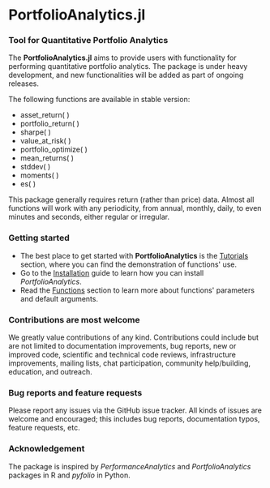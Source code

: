 # PortfolioAnalytics.jl

### Tool for Quantitative Portfolio Analytics

The **PortfolioAnalytics.jl** aims to provide users with functionality for performing quantitative portfolio analytics. The package is under heavy development, and new functionalities will be added as part of ongoing releases.

The following functions are available in stable version:
* asset_return( )
* portfolio_return( )
* sharpe( )
* value\_at\_risk( )
* portfolio_optimize( )
* mean_returns( )
* stddev( )
* moments( )
* es( )

This package generally requires return (rather than price) data. Almost all functions will work with any periodicity, from annual, monthly, daily, to even minutes and seconds, either regular or irregular.

### Getting started
* The best place to get started with **PortfolioAnalytics** is the [Tutorials](@ref) section, where you can find the demonstration of functions' use.
* Go to the [Installation](@ref) guide to learn how you can install *PortfolioAnalytics*.
* Read the [Functions](@ref) section to learn more about functions' parameters and default arguments.


### Contributions are most welcome
We greatly value contributions of any kind. Contributions could include but are not limited to documentation improvements, bug reports, new or improved code, scientific and technical code reviews, infrastructure improvements, mailing lists, chat participation, community help/building, education, and outreach.


### Bug reports and feature requests
Please report any issues via the GitHub issue tracker. All kinds of issues are welcome and encouraged; this includes bug reports, documentation typos, feature requests, etc.


### Acknowledgement
The package is inspired by *PerformanceAnalytics* and *PortfolioAnalytics* packages in R and *pyfolio* in Python.